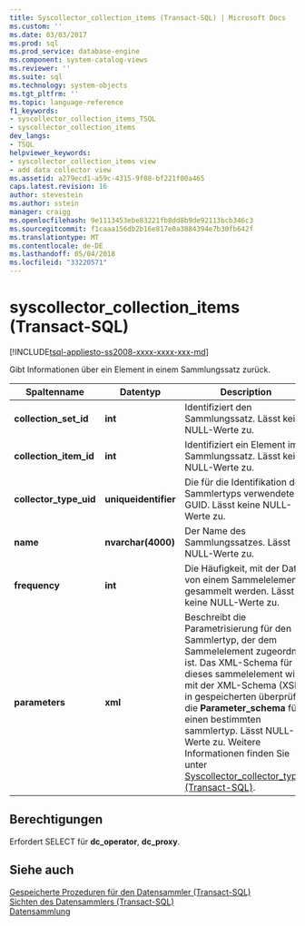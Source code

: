 ```yaml
---
title: Syscollector_collection_items (Transact-SQL) | Microsoft Docs
ms.custom: ''
ms.date: 03/03/2017
ms.prod: sql
ms.prod_service: database-engine
ms.component: system-catalog-views
ms.reviewer: ''
ms.suite: sql
ms.technology: system-objects
ms.tgt_pltfrm: ''
ms.topic: language-reference
f1_keywords:
- syscollector_collection_items_TSQL
- syscollector_collection_items
dev_langs:
- TSQL
helpviewer_keywords:
- syscollector_collection_items view
- add data collector view
ms.assetid: a279ecd1-a59c-4315-9f08-bf221f00a465
caps.latest.revision: 16
author: stevestein
ms.author: sstein
manager: craigg
ms.openlocfilehash: 9e1113453ebe83221fb8dd8b9de92113bcb346c3
ms.sourcegitcommit: f1caaa156db2b16e817e0a3884394e7b30fb642f
ms.translationtype: MT
ms.contentlocale: de-DE
ms.lasthandoff: 05/04/2018
ms.locfileid: "33220571"
---
```

# <a name="syscollectorcollectionitems-transact-sql"></a>syscollector_collection_items (Transact-SQL)
[!INCLUDE[tsql-appliesto-ss2008-xxxx-xxxx-xxx-md](../../includes/tsql-appliesto-ss2008-xxxx-xxxx-xxx-md.md)]

  Gibt Informationen über ein Element in einem Sammlungssatz zurück.  
  
|Spaltenname|Datentyp|Description|  
|-----------------|---------------|-----------------|  
|**collection_set_id**|**int**|Identifiziert den Sammlungssatz. Lässt keine NULL-Werte zu.|  
|**collection_item_id**|**int**|Identifiziert ein Element im Sammlungssatz. Lässt keine NULL-Werte zu.|  
|**collector_type_uid**|**uniqueidentifier**|Die für die Identifikation des Sammlertyps verwendete GUID. Lässt keine NULL-Werte zu.|  
|**name**|**nvarchar(4000)**|Der Name des Sammlungssatzes. Lässt NULL-Werte zu.|  
|**frequency**|**int**|Die Häufigkeit, mit der Daten von einem Sammelelement gesammelt werden. Lässt keine NULL-Werte zu.|  
|**parameters**|**xml**|Beschreibt die Parametrisierung für den Sammlertyp, der dem Sammelelement zugeordnet ist. Das XML-Schema für dieses sammelelement wird mit der XML-Schema (XSD) in gespeicherten überprüft die **Parameter_schema** für einen bestimmten sammlertyp. Lässt NULL-Werte zu. Weitere Informationen finden Sie unter [Syscollector_collector_types &#40;Transact-SQL&#41;](../../relational-databases/system-catalog-views/syscollector-collector-types-transact-sql.md).|  
  
## <a name="permissions"></a>Berechtigungen  
 Erfordert SELECT für **dc_operator**, **dc_proxy**.  
  
## <a name="see-also"></a>Siehe auch  
 [Gespeicherte Prozeduren für den Datensammler &#40;Transact-SQL&#41;](../../relational-databases/system-stored-procedures/data-collector-stored-procedures-transact-sql.md)   
 [Sichten des Datensammlers &#40;Transact-SQL&#41;](../../relational-databases/system-catalog-views/data-collector-views-transact-sql.md)   
 [Datensammlung](../../relational-databases/data-collection/data-collection.md)  
  
  
